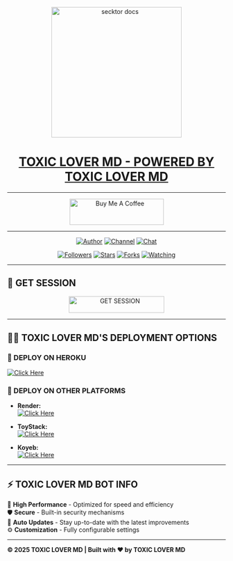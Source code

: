 <p align="center">  
  <a href="https://files.catbox.moe/k3pmh3.jpg">
    <img alt="secktor docs" height="300" src="https://files.catbox.moe/k3pmh3.jpg">
    <h1 align="center"> TOXIC LOVER MD - POWERED BY TOXIC LOVER MD</h1>
  </a>
</p>  

---

<p align="center">
  <a href="https://buymeacoffee.com/toxiclovermd" target="_blank">
    <img src="https://cdn.buymeacoffee.com/buttons/v2/default-yellow.png" alt="Buy Me A Coffee" style="height: 60px !important;width: 217px !important;">
  </a>
</p>

---

<p align="center">
  <a href="https://github.com/toxiclovermd"><img title="Author" src="https://img.shields.io/badge/toxiclovermd-black?style=for-the-badge&logo=Github"></a> 
  <a href="https://whatsapp.com/channel/0029VarDt9t30LKL1SoYXy26"><img title="Channel" src="https://img.shields.io/badge/CHANNEL-black?style=for-the-badge&logo=whatsapp"></a> 
  <a href="https://wa.me/25471077266"><img title="Chat" src="https://img.shields.io/badge/CHAT US-black?style=for-the-badge&logo=whatsapp"></a>
</p>

<p align="center">
  <a href="https://github.com/toxiclovermd?tab=followers"><img title="Followers" src="https://img.shields.io/github/followers/toxiclovermd?label=Followers&style=social"></a>
  <a href="https://github.com/toxiclovermd/BMW-MD/stargazers/"><img title="Stars" src="https://img.shields.io/github/stars/toxiclovermd/BMW-MD?&style=social"></a>
  <a href="https://github.com/toxiclovermd/BMW-MD/network/members"><img title="Forks" src="https://img.shields.io/github/forks/toxiclovermd/BMW-MD?style=social"></a>
  <a href="https://github.com/toxiclovermd/BMW-MD/watchers"><img title="Watching" src="https://img.shields.io/github/watchers/toxiclovermd/BMW-MD?label=Watching&style=social"></a>
</p>

---

## 🚀 GET SESSION

<p align="center">
  <a href="https://toxic-lover-md.onrender.com">
    <img title="GET SESSION" src="https://img.shields.io/badge/GET SESSION-blue?style=for-the-badge&logo=bmw" width="220" height="38.45"/>
  </a>
</p>

---

## 🧚‍♂️ TOXIC LOVER MD'S DEPLOYMENT OPTIONS

### 🔹 DEPLOY ON HEROKU

  [![Click Here](https://img.shields.io/badge/➤Click-Here-red.svg)](https://dashboard.heroku.com/new?template=https://github.com/toxiclover-tech/TOXIC-LOVER-MD)
  
### 🔹 DEPLOY ON OTHER PLATFORMS
- **Render:**  
  [![Click Here](https://img.shields.io/badge/➤Click-Here-blue.svg)](https://render.com)

- **ToyStack:**  
  [![Click Here](https://img.shields.io/badge/➤Click-Here-blue.svg)](https://toystack.ai)

- **Koyeb:**  
  [![Click Here](https://img.shields.io/badge/➤Click-Here-blue.svg)](https://koyeb.com)

---

## ⚡ TOXIC LOVER MD BOT INFO  
🚗 **High Performance** - Optimized for speed and efficiency  
🛡️ **Secure** - Built-in security mechanisms  
🔄 **Auto Updates** - Stay up-to-date with the latest improvements  
⚙️ **Customization** - Fully configurable settings  

---

**© 2025 TOXIC LOVER MD | Built with ❤️ by TOXIC LOVER MD**
